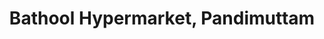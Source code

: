 ---
title: "Bathool Hypermarket, Pandimuttam"
url: /thayyalingal/bathool-hypermarket-pandimuttam/
shop: Supermarkt
---
